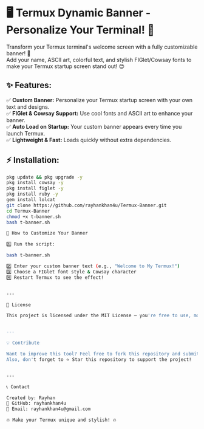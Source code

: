 # 🖥️ Termux Dynamic Banner - Personalize Your Terminal! 🚀  
Transform your Termux terminal's welcome screen with a fully customizable banner! 🌟  
Add your name, ASCII art, colorful text, and stylish FIGlet/Cowsay fonts to make your Termux startup screen stand out! 😍  

## ✨ Features:  
✅ **Custom Banner:** Personalize your Termux startup screen with your own text and designs.  
✅ **FIGlet & Cowsay Support:** Use cool fonts and ASCII art to enhance your banner.  
✅ **Auto Load on Startup:** Your custom banner appears every time you launch Termux.  
✅ **Lightweight & Fast:** Loads quickly without extra dependencies.  

## ⚡ Installation:  
```bash
pkg update && pkg upgrade -y
pkg install cowsay -y
pkg install figlet -y  
pkg install ruby -y  
gem install lolcat  
git clone https://github.com/rayhankhan4u/Termux-Banner.git  
cd Termux-Banner  
chmod +x t-banner.sh 
bash t-banner.sh

🎨 How to Customize Your Banner

1️⃣ Run the script:

bash t-banner.sh

2️⃣ Enter your custom banner text (e.g., "Welcome to My Termux!")
3️⃣ Choose a FIGlet font style & Cowsay character
4️⃣ Restart Termux to see the effect!


---

📜 License

This project is licensed under the MIT License – you're free to use, modify, and distribute it, but must provide credit.


---

💡 Contribute

Want to improve this tool? Feel free to fork this repository and submit a pull request! 🚀
Also, don't forget to ⭐ Star this repository to support the project!


---

📞 Contact

Created by: Rayhan
🔗 GitHub: rayhankhan4u
📧 Email: rayhankhan4u@gmail.com

🔥 Make your Termux unique and stylish! 🔥
